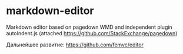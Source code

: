 # markdown-editor
Markdown editor based on pagedown WMD and independent plugin autoIndent.js (attached https://github.com/StackExchange/pagedown)

Дальнейшее развитие: https://github.com/femvc/editor


